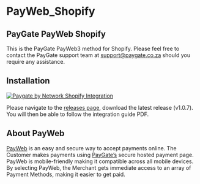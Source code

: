 # PayWeb_Shopify
## PayGate PayWeb Shopify

This is the PayGate PayWeb3 method for Shopify. Please feel free to contact the PayGate support team at support@paygate.co.za should you require any assistance.

## Installation
[![Paygate by Network Shopify Integration](https://appinlet.com/wp-content/uploads/2023/09/Paygate-by-Network-Shopify-Integration.jpg)](https://www.youtube.com/watch?v=K4Dv2MNXmM0 "Paygate by Network Shopify Integration")

Please navigate to the [releases page](https://github.com/PayGate/PayWeb_Shopify/releases), download the latest release (v1.0.7). You will then be able to follow the integration guide PDF.

## About PayWeb

[PayWeb](https://www.paygate.co.za/paygate-products/payweb/) is an easy and secure way to accept payments online. The Customer makes payments using [PayGate’s](https://www.paygate.co.za/) secure hosted payment page. PayWeb is mobile-friendly making it compatible across all mobile devices. By selecting PayWeb, the Merchant gets immediate access to an array of Payment Methods, making it easier to get paid.
